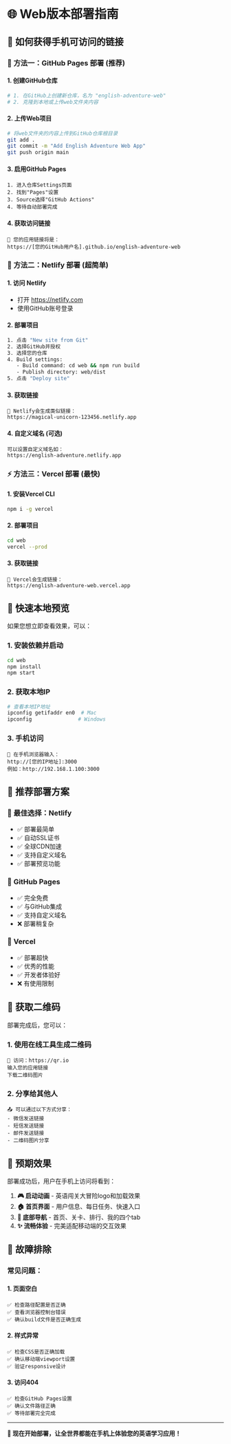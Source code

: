 # 🌐 Web版本部署指南

## 📱 **如何获得手机可访问的链接**

### 🚀 **方法一：GitHub Pages 部署 (推荐)**

#### 1. 创建GitHub仓库
```bash
# 1. 在GitHub上创建新仓库，名为 "english-adventure-web"
# 2. 克隆到本地或上传web文件夹内容
```

#### 2. 上传Web项目
```bash
# 将web文件夹的内容上传到GitHub仓库根目录
git add .
git commit -m "Add English Adventure Web App"
git push origin main
```

#### 3. 启用GitHub Pages
```
1. 进入仓库Settings页面
2. 找到"Pages"设置
3. Source选择"GitHub Actions"
4. 等待自动部署完成
```

#### 4. 获取访问链接
```
🔗 您的应用链接将是：
https://[您的GitHub用户名].github.io/english-adventure-web
```

### 🌟 **方法二：Netlify 部署 (超简单)**

#### 1. 访问 Netlify
- 打开 https://netlify.com
- 使用GitHub账号登录

#### 2. 部署项目
```bash
1. 点击 "New site from Git"
2. 选择GitHub并授权
3. 选择您的仓库
4. Build settings:
   - Build command: cd web && npm run build
   - Publish directory: web/dist
5. 点击 "Deploy site"
```

#### 3. 获取链接
```
🔗 Netlify会生成类似链接：
https://magical-unicorn-123456.netlify.app
```

#### 4. 自定义域名 (可选)
```
可以设置自定义域名如：
https://english-adventure.netlify.app
```

### ⚡ **方法三：Vercel 部署 (最快)**

#### 1. 安装Vercel CLI
```bash
npm i -g vercel
```

#### 2. 部署项目
```bash
cd web
vercel --prod
```

#### 3. 获取链接
```
🔗 Vercel会生成链接：
https://english-adventure-web.vercel.app
```

## 📱 **快速本地预览**

如果您想立即查看效果，可以：

### 1. 安装依赖并启动
```bash
cd web
npm install
npm start
```

### 2. 获取本地IP
```bash
# 查看本地IP地址
ipconfig getifaddr en0  # Mac
ipconfig               # Windows
```

### 3. 手机访问
```
🔗 在手机浏览器输入：
http://[您的IP地址]:3000
例如：http://192.168.1.100:3000
```

## 🎯 **推荐部署方案**

### 🥇 **最佳选择：Netlify**
- ✅ 部署最简单
- ✅ 自动SSL证书
- ✅ 全球CDN加速
- ✅ 支持自定义域名
- ✅ 部署预览功能

### 🥈 **GitHub Pages**
- ✅ 完全免费
- ✅ 与GitHub集成
- ✅ 支持自定义域名
- ❌ 部署稍复杂

### 🥉 **Vercel**
- ✅ 部署超快
- ✅ 优秀的性能
- ✅ 开发者体验好
- ❌ 有使用限制

## 📲 **获取二维码**

部署完成后，您可以：

### 1. 使用在线工具生成二维码
```
🔗 访问：https://qr.io
输入您的应用链接
下载二维码图片
```

### 2. 分享给其他人
```
📤 可以通过以下方式分享：
- 微信发送链接
- 短信发送链接
- 邮件发送链接
- 二维码图片分享
```

## 🎉 **预期效果**

部署成功后，用户在手机上访问将看到：

1. **🎮 启动动画** - 英语闯关大冒险logo和加载效果
2. **🏠 首页界面** - 用户信息、每日任务、快速入口
3. **📱 底部导航** - 首页、关卡、排行、我的四个tab
4. **✨ 流畅体验** - 完美适配移动端的交互效果

## 🔧 **故障排除**

### 常见问题：

#### 1. 页面空白
```
✅ 检查路径配置是否正确
✅ 查看浏览器控制台错误
✅ 确认build文件是否正确生成
```

#### 2. 样式异常
```
✅ 检查CSS是否正确加载
✅ 确认移动端viewport设置
✅ 验证responsive设计
```

#### 3. 访问404
```
✅ 检查GitHub Pages设置
✅ 确认文件路径正确
✅ 等待部署完全完成
```

---

**🚀 现在开始部署，让全世界都能在手机上体验您的英语学习应用！**